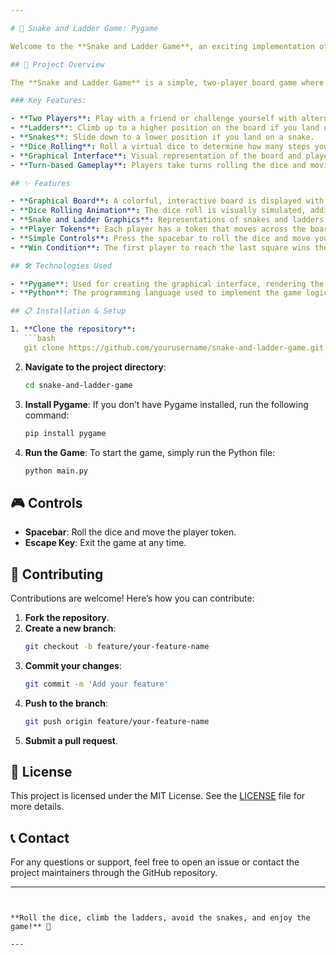 ```yaml
---

# 🐍 Snake and Ladder Game: Pygame

Welcome to the **Snake and Ladder Game**, an exciting implementation of the classic board game using the **Pygame** library. This game brings the fun of the traditional Snake and Ladder game to your computer, providing an engaging and interactive experience.

## 🎯 Project Overview

The **Snake and Ladder Game** is a simple, two-player board game where each player takes turns to roll a dice and move across the board. The goal is to reach the top square (usually 100) by either climbing ladders or avoiding snakes. This implementation uses **Pygame** to render the game interface and manage user inputs, making it a fun and interactive project.

### Key Features:

- **Two Players**: Play with a friend or challenge yourself with alternating turns.
- **Ladders**: Climb up to a higher position on the board if you land on a ladder.
- **Snakes**: Slide down to a lower position if you land on a snake.
- **Dice Rolling**: Roll a virtual dice to determine how many steps you will move.
- **Graphical Interface**: Visual representation of the board and players using Pygame.
- **Turn-based Gameplay**: Players take turns rolling the dice and moving their respective tokens.

## ✨ Features

- **Graphical Board**: A colorful, interactive board is displayed with 100 squares.
- **Dice Rolling Animation**: The dice roll is visually simulated, adding excitement to the game.
- **Snake and Ladder Graphics**: Representations of snakes and ladders are included to enhance gameplay.
- **Player Tokens**: Each player has a token that moves across the board based on dice rolls.
- **Simple Controls**: Press the spacebar to roll the dice and move your token.
- **Win Condition**: The first player to reach the last square wins the game.

## 🛠️ Technologies Used

- **Pygame**: Used for creating the graphical interface, rendering the board, and handling user input.
- **Python**: The programming language used to implement the game logic.

## 📋 Installation & Setup

1. **Clone the repository**:
   ```bash
   git clone https://github.com/yourusername/snake-and-ladder-game.git
   ```

2. **Navigate to the project directory**:
   ```bash
   cd snake-and-ladder-game
   ```

3. **Install Pygame**:
   If you don’t have Pygame installed, run the following command:
   ```bash
   pip install pygame
   ```

4. **Run the Game**:
   To start the game, simply run the Python file:
   ```bash
   python main.py
   ```

## 🎮 Controls

- **Spacebar**: Roll the dice and move the player token.
- **Escape Key**: Exit the game at any time.

## 🤝 Contributing

Contributions are welcome! Here’s how you can contribute:

1. **Fork the repository**.
2. **Create a new branch**:
   ```bash
   git checkout -b feature/your-feature-name
   ```
3. **Commit your changes**:
   ```bash
   git commit -m 'Add your feature'
   ```
4. **Push to the branch**:
   ```bash
   git push origin feature/your-feature-name
   ```
5. **Submit a pull request**.

## 📄 License

This project is licensed under the MIT License. See the [LICENSE](LICENSE) file for more details.

## 📞 Contact

For any questions or support, feel free to open an issue or contact the project maintainers through the GitHub repository.

---
```


**Roll the dice, climb the ladders, avoid the snakes, and enjoy the game!** 🎲

---
